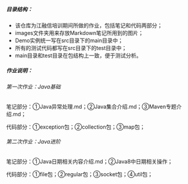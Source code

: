##### 目录结构：

- 该仓库为江融信培训期间所做的作业，包括笔记和代码两部分；
- images文件夹用来存放Markdown笔记所用到的图片；
- Demo实例统一写在src目录下的main目录中；
- 所有的测试代码都写在src目录下的test目录中；
- main目录和test目录在包结构上一致，便于测试分析。

##### 作业说明：

###### 第一次作业：Java基础

笔记部分：①Java异常处理.md；②Java集合介绍.md；③Maven专题介绍.md；

代码部分：①exception包；②collection包；③map包；

###### 第二次作业：Java进阶

笔记部分：①Java日期相关内容介绍.md；②Java8中日期相关操作；

代码部分：①file包；②regular包；③socket包；④util包；



